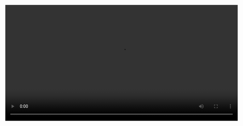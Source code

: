 <!DOCTYPE html>
<html>
<body>
    <div style="text-align: center;">
        <video style="max-width:80%; width: 100%; position: absolute; left: 0; right: 0; margin: auto;" controls>
          <source src="vid.mp4" type="video/mp4">
        </video>
      </div>     

</body>
</html>
